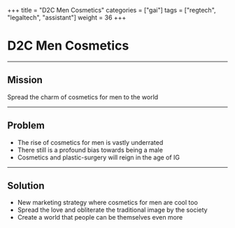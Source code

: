+++
title = "D2C Men Cosmetics"
categories = ["gai"]
tags = ["regtech", "legaltech", "assistant"]
weight = 36
+++

# D2C Men Cosmetics

---

## Mission

Spread the charm of cosmetics for men to the world

---

## Problem

- The rise of cosmetics for men is vastly underrated
- There still is a profound bias towards being a male
- Cosmetics and plastic-surgery will reign in the age of IG

---

## Solution

- New marketing strategy where cosmetics for men are cool too
- Spread the love and obliterate the traditional image by the society
- Create a world that people can be themselves even more
